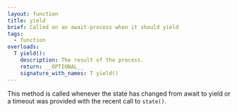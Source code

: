 ```yaml
---
layout: function
title: yield
brief: Called on an await-process when it should yield
tags:
  - function
overloads:
  T yield():
    description: The result of the process.
    return: __OPTIONAL__
    signature_with_names: T yield()
---
```

This method is called whenever the state has changed from await to yield or a timeout was provided with the recent call to `state()`.
